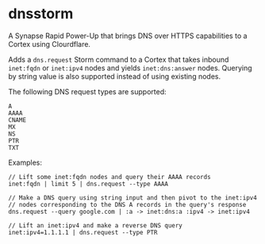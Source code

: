 # dnsstorm
A Synapse Rapid Power-Up that brings DNS over HTTPS capabilities to a Cortex using Clourdflare.

Adds a `dns.request` Storm command to a Cortex that takes inbound `inet:fqdn` or `inet:ipv4` nodes and yields `inet:dns:answer` nodes. Querying by string value is also supported instead of using existing nodes.

The following DNS request types are supported:
```
A
AAAA
CNAME
MX
NS
PTR
TXT
```

Examples:
```
// Lift some inet:fqdn nodes and query their AAAA records
inet:fqdn | limit 5 | dns.request --type AAAA

// Make a DNS query using string input and then pivot to the inet:ipv4
// nodes corresponding to the DNS A records in the query's response
dns.request --query google.com | :a -> inet:dns:a :ipv4 -> inet:ipv4

// Lift an inet:ipv4 and make a reverse DNS query
inet:ipv4=1.1.1.1 | dns.request --type PTR
```
